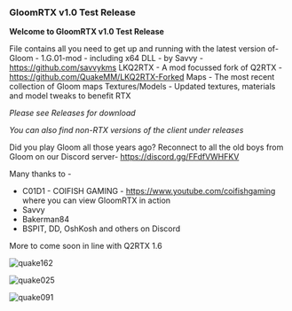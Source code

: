 ### GloomRTX v1.0 Test Release

**Welcome to GloomRTX v1.0 Test Release**

File contains all you need to get up and running with the latest version of-
Gloom - 1.G.01-mod  - including x64 DLL - by Savvy - https://github.com/savvykms
LKQ2RTX - A mod focussed fork of Q2RTX  -  https://github.com/QuakeMM/LKQ2RTX-Forked
Maps - The most recent collection of Gloom maps
Textures/Models -  Updated textures, materials and model tweaks to benefit RTX

*Please see Releases for download*

*You can also find non-RTX versions of the client under releases*

Did you play Gloom all those years ago? Reconnect to all the old boys from Gloom on our Discord server- 
https://discord.gg/FFdfVWHFKV

Many thanks to - 
* C01D1 - COIFISH GAMING  - https://www.youtube.com/coifishgaming where you can view GloomRTX in action
* Savvy
* Bakerman84
* BSPIT, DD, OshKosh and others on Discord

More to come soon in line with Q2RTX 1.6


![quake162](https://user-images.githubusercontent.com/74773831/185340900-5b19b6e7-be81-4a32-968c-9c6e922aca61.jpg)

![quake025](https://user-images.githubusercontent.com/74773831/185341464-8ed4a6c1-ffce-43cf-a6e1-445646358996.jpg)

![quake091](https://user-images.githubusercontent.com/74773831/185341569-8067fe8a-373e-4e98-b4b0-9c33369e77ee.jpg)



